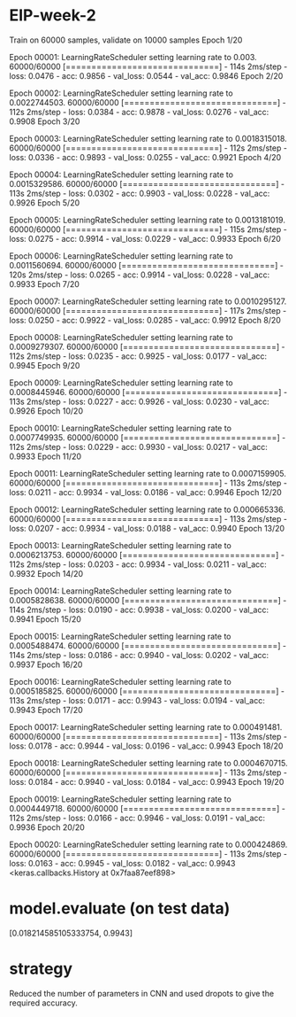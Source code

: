 # EIP-week-2

Train on 60000 samples, validate on 10000 samples
Epoch 1/20

Epoch 00001: LearningRateScheduler setting learning rate to 0.003.
60000/60000 [==============================] - 114s 2ms/step - loss: 0.0476 - acc: 0.9856 - val_loss: 0.0544 - val_acc: 0.9846
Epoch 2/20

Epoch 00002: LearningRateScheduler setting learning rate to 0.0022744503.
60000/60000 [==============================] - 112s 2ms/step - loss: 0.0384 - acc: 0.9878 - val_loss: 0.0276 - val_acc: 0.9908
Epoch 3/20

Epoch 00003: LearningRateScheduler setting learning rate to 0.0018315018.
60000/60000 [==============================] - 112s 2ms/step - loss: 0.0336 - acc: 0.9893 - val_loss: 0.0255 - val_acc: 0.9921
Epoch 4/20

Epoch 00004: LearningRateScheduler setting learning rate to 0.0015329586.
60000/60000 [==============================] - 113s 2ms/step - loss: 0.0302 - acc: 0.9903 - val_loss: 0.0228 - val_acc: 0.9926
Epoch 5/20

Epoch 00005: LearningRateScheduler setting learning rate to 0.0013181019.
60000/60000 [==============================] - 115s 2ms/step - loss: 0.0275 - acc: 0.9914 - val_loss: 0.0229 - val_acc: 0.9933
Epoch 6/20

Epoch 00006: LearningRateScheduler setting learning rate to 0.0011560694.
60000/60000 [==============================] - 120s 2ms/step - loss: 0.0265 - acc: 0.9914 - val_loss: 0.0228 - val_acc: 0.9933
Epoch 7/20

Epoch 00007: LearningRateScheduler setting learning rate to 0.0010295127.
60000/60000 [==============================] - 117s 2ms/step - loss: 0.0250 - acc: 0.9922 - val_loss: 0.0285 - val_acc: 0.9912
Epoch 8/20

Epoch 00008: LearningRateScheduler setting learning rate to 0.0009279307.
60000/60000 [==============================] - 112s 2ms/step - loss: 0.0235 - acc: 0.9925 - val_loss: 0.0177 - val_acc: 0.9945
Epoch 9/20

Epoch 00009: LearningRateScheduler setting learning rate to 0.0008445946.
60000/60000 [==============================] - 113s 2ms/step - loss: 0.0227 - acc: 0.9926 - val_loss: 0.0230 - val_acc: 0.9926
Epoch 10/20

Epoch 00010: LearningRateScheduler setting learning rate to 0.0007749935.
60000/60000 [==============================] - 112s 2ms/step - loss: 0.0229 - acc: 0.9930 - val_loss: 0.0217 - val_acc: 0.9933
Epoch 11/20

Epoch 00011: LearningRateScheduler setting learning rate to 0.0007159905.
60000/60000 [==============================] - 113s 2ms/step - loss: 0.0211 - acc: 0.9934 - val_loss: 0.0186 - val_acc: 0.9946
Epoch 12/20

Epoch 00012: LearningRateScheduler setting learning rate to 0.000665336.
60000/60000 [==============================] - 113s 2ms/step - loss: 0.0207 - acc: 0.9934 - val_loss: 0.0188 - val_acc: 0.9940
Epoch 13/20

Epoch 00013: LearningRateScheduler setting learning rate to 0.0006213753.
60000/60000 [==============================] - 112s 2ms/step - loss: 0.0203 - acc: 0.9934 - val_loss: 0.0211 - val_acc: 0.9932
Epoch 14/20

Epoch 00014: LearningRateScheduler setting learning rate to 0.0005828638.
60000/60000 [==============================] - 114s 2ms/step - loss: 0.0190 - acc: 0.9938 - val_loss: 0.0200 - val_acc: 0.9941
Epoch 15/20

Epoch 00015: LearningRateScheduler setting learning rate to 0.0005488474.
60000/60000 [==============================] - 114s 2ms/step - loss: 0.0186 - acc: 0.9940 - val_loss: 0.0202 - val_acc: 0.9937
Epoch 16/20

Epoch 00016: LearningRateScheduler setting learning rate to 0.0005185825.
60000/60000 [==============================] - 113s 2ms/step - loss: 0.0171 - acc: 0.9943 - val_loss: 0.0194 - val_acc: 0.9943
Epoch 17/20

Epoch 00017: LearningRateScheduler setting learning rate to 0.000491481.
60000/60000 [==============================] - 113s 2ms/step - loss: 0.0178 - acc: 0.9944 - val_loss: 0.0196 - val_acc: 0.9943
Epoch 18/20

Epoch 00018: LearningRateScheduler setting learning rate to 0.0004670715.
60000/60000 [==============================] - 113s 2ms/step - loss: 0.0184 - acc: 0.9940 - val_loss: 0.0184 - val_acc: 0.9943
Epoch 19/20

Epoch 00019: LearningRateScheduler setting learning rate to 0.0004449718.
60000/60000 [==============================] - 112s 2ms/step - loss: 0.0166 - acc: 0.9946 - val_loss: 0.0191 - val_acc: 0.9936
Epoch 20/20

Epoch 00020: LearningRateScheduler setting learning rate to 0.000424869.
60000/60000 [==============================] - 113s 2ms/step - loss: 0.0163 - acc: 0.9945 - val_loss: 0.0182 - val_acc: 0.9943
<keras.callbacks.History at 0x7faa87eef898>

# model.evaluate (on test data)

[0.018214585105333754, 0.9943]

# strategy 

Reduced the number of parameters in CNN and used dropots to give the required accuracy.
